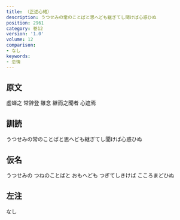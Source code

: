 ```yaml
---
title: （正述心緒）
description: うつせみの常のことばと思へども継ぎてし聞けば心惑ひぬ
position: 2961
category: 巻12
version: '1.0'
volume: 12
comparison:
- なし
keywords:
- 恋情
---
```


## 原文

虚蝉之 常辞登 雖念 継而之聞者 心遮焉

## 訓読

うつせみの常のことばと思へども継ぎてし聞けば心惑ひぬ

## 仮名

うつせみの つねのことばと おもへども つぎてしきけば こころまどひぬ

## 左注

なし
